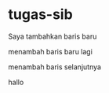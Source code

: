 # tugas-sib


Saya tambahkan baris baru


menambah baris baru lagi


menambah baris selanjutnya

hallo
